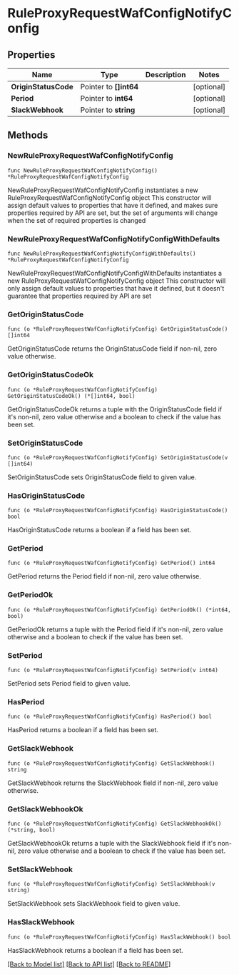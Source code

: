# RuleProxyRequestWafConfigNotifyConfig

## Properties

Name | Type | Description | Notes
------------ | ------------- | ------------- | -------------
**OriginStatusCode** | Pointer to **[]int64** |  | [optional] 
**Period** | Pointer to **int64** |  | [optional] 
**SlackWebhook** | Pointer to **string** |  | [optional] 

## Methods

### NewRuleProxyRequestWafConfigNotifyConfig

`func NewRuleProxyRequestWafConfigNotifyConfig() *RuleProxyRequestWafConfigNotifyConfig`

NewRuleProxyRequestWafConfigNotifyConfig instantiates a new RuleProxyRequestWafConfigNotifyConfig object
This constructor will assign default values to properties that have it defined,
and makes sure properties required by API are set, but the set of arguments
will change when the set of required properties is changed

### NewRuleProxyRequestWafConfigNotifyConfigWithDefaults

`func NewRuleProxyRequestWafConfigNotifyConfigWithDefaults() *RuleProxyRequestWafConfigNotifyConfig`

NewRuleProxyRequestWafConfigNotifyConfigWithDefaults instantiates a new RuleProxyRequestWafConfigNotifyConfig object
This constructor will only assign default values to properties that have it defined,
but it doesn't guarantee that properties required by API are set

### GetOriginStatusCode

`func (o *RuleProxyRequestWafConfigNotifyConfig) GetOriginStatusCode() []int64`

GetOriginStatusCode returns the OriginStatusCode field if non-nil, zero value otherwise.

### GetOriginStatusCodeOk

`func (o *RuleProxyRequestWafConfigNotifyConfig) GetOriginStatusCodeOk() (*[]int64, bool)`

GetOriginStatusCodeOk returns a tuple with the OriginStatusCode field if it's non-nil, zero value otherwise
and a boolean to check if the value has been set.

### SetOriginStatusCode

`func (o *RuleProxyRequestWafConfigNotifyConfig) SetOriginStatusCode(v []int64)`

SetOriginStatusCode sets OriginStatusCode field to given value.

### HasOriginStatusCode

`func (o *RuleProxyRequestWafConfigNotifyConfig) HasOriginStatusCode() bool`

HasOriginStatusCode returns a boolean if a field has been set.

### GetPeriod

`func (o *RuleProxyRequestWafConfigNotifyConfig) GetPeriod() int64`

GetPeriod returns the Period field if non-nil, zero value otherwise.

### GetPeriodOk

`func (o *RuleProxyRequestWafConfigNotifyConfig) GetPeriodOk() (*int64, bool)`

GetPeriodOk returns a tuple with the Period field if it's non-nil, zero value otherwise
and a boolean to check if the value has been set.

### SetPeriod

`func (o *RuleProxyRequestWafConfigNotifyConfig) SetPeriod(v int64)`

SetPeriod sets Period field to given value.

### HasPeriod

`func (o *RuleProxyRequestWafConfigNotifyConfig) HasPeriod() bool`

HasPeriod returns a boolean if a field has been set.

### GetSlackWebhook

`func (o *RuleProxyRequestWafConfigNotifyConfig) GetSlackWebhook() string`

GetSlackWebhook returns the SlackWebhook field if non-nil, zero value otherwise.

### GetSlackWebhookOk

`func (o *RuleProxyRequestWafConfigNotifyConfig) GetSlackWebhookOk() (*string, bool)`

GetSlackWebhookOk returns a tuple with the SlackWebhook field if it's non-nil, zero value otherwise
and a boolean to check if the value has been set.

### SetSlackWebhook

`func (o *RuleProxyRequestWafConfigNotifyConfig) SetSlackWebhook(v string)`

SetSlackWebhook sets SlackWebhook field to given value.

### HasSlackWebhook

`func (o *RuleProxyRequestWafConfigNotifyConfig) HasSlackWebhook() bool`

HasSlackWebhook returns a boolean if a field has been set.


[[Back to Model list]](../README.md#documentation-for-models) [[Back to API list]](../README.md#documentation-for-api-endpoints) [[Back to README]](../README.md)


